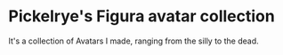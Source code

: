 # Pickelrye's Figura avatar collection
It's a collection of Avatars I made, ranging from the silly to the dead.

